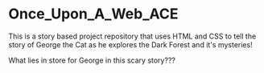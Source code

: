 # Once_Upon_A_Web_ACE

This is a story based project repository that uses HTML and CSS to tell the story of George the Cat as he explores the Dark Forest and it's mysteries!

What lies in store for George in this scary story???
